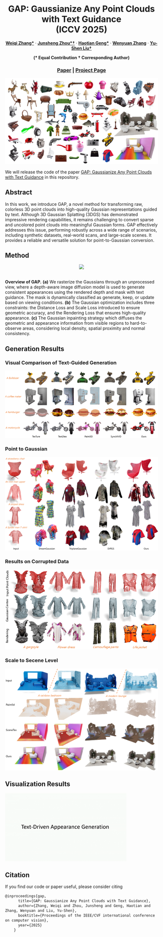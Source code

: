 <p align="center">
<h1 align="center">GAP: Gaussianize Any Point Clouds with Text Guidance <br>
(ICCV 2025)</h1>
<p align="center">
    <a href="https://weiqi-zhang.github.io/"><strong>Weiqi Zhang*</strong></a>
    ·
    <a href="https://junshengzhou.github.io/"><strong>Junsheng Zhou*†</strong></a>
    ·
    <a href="https://github.com/mts246/"><strong>Haotian Geng*</strong></a>
    ·
    <a href="https://wen-yuan-zhang.github.io/"><strong>Wenyuan Zhang</strong></a>
    ·
    <a href="https://yushen-liu.github.io/"><strong>Yu-Shen Liu†</strong></a>
</p>
<p align="center"><strong>(* Equal Contribution † Corresponding Author)</strong></p>
<h3 align="center"><a href="https://yushen-liu.github.io/main/pdf/LiuYS_ICCV25_GAP.pdf">Paper</a> | <a href="https://weiqi-zhang.github.io/GAP/">Project Page</a></h3>
<div align="center"></div>
</p>
<p align="center">
    <img src="figs/teaser.png" width="780" />
</p>



We will release the code of the paper <a href="https://weiqi-zhang.github.io/GAP/">GAP: Gaussianize Any Point Clouds with Text Guidance</a> in this repository.

## Abstract

<p>
In this work, we introduce GAP, a novel method for transforming raw, colorless 3D point clouds into high-quality Gaussian representations guided by text. Although 3D Gaussian Splatting (3DGS) has demonstrated impressive rendering capabilities, it remains challenging to convert sparse and uncolored point clouds into meaningful Gaussian forms. GAP effectively addresses this issue, performing robustly across a wide range of scenarios, including synthetic datasets, real-world scans, and large-scale scenes. It provides a reliable and versatile solution for point-to-Gaussian conversion.
          </p>


## Method

<p align="center">
  <img src="figs/method.png" width="780" />
</p>
<p style="margin-top: 30px">
<strong>Overview of GAP.</strong>
            <strong>(a)</strong> We rasterize the Gaussians through an unprocessed view, where a depth-aware image diffusion model is used to generate consistent appearances using the rendered depth and mask with text guidance. The mask is dynamically classified as generate, keep, or update based on viewing conditions. <strong>(b)</strong> The Gaussian optimization includes three constraints: the Distance Loss and Scale Loss introduced to ensure geometric accuracy, and the Rendering Loss that ensures high-quality appearance. <strong>(c)</strong> The Gaussian inpainting strategy which diffuses the geometric and appearance information from visible regions to hard-to-observe areas, considering local density, spatial proximity and normal consistency.





## Generation Results

### Visual Comparison of Text-Guided Generation

<img src="./figs/text.png" class="center">

### Point to Gaussian

<img src="./figs/point.png" class="center">

### Results on Corrupted Data

<img src="./figs/corrupted.png" class="center">

### Scale to Secene Level

<img src="./figs/scene.png" class="center">

## Visualization Results

<img src="./figs/text.gif" class="center">



## Citation

If you find our code or paper useful, please consider citing

    @inproceedings{gap,
          title={GAP: Gaussianize Any Point Clouds with Text Guidance},
          author={Zhang, Weiqi and Zhou, Junsheng and Geng, Haotian and Zhang, Wenyuan and Liu, Yu-Shen},
          booktitle={Proceedings of the IEEE/CVF international conference on computer vision},
          year={2025}
        }
